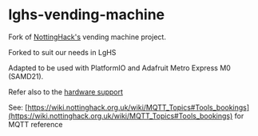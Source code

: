 # lghs-vending-machine

Fork of [NottingHack's](https://github.com/NottingHack) vending machine project.

Forked to suit our needs in LgHS

Adapted to be used with PlatformIO and Adafruit Metro Express M0 (SAMD21).

Refer also to the [hardware support](https://github.com/NottingHack/nv-vend-PCB)

See: [https://wiki.nottinghack.org.uk/wiki/MQTT_Topics#Tools_bookings](https://wiki.nottinghack.org.uk/wiki/MQTT_Topics#Tools_bookings) for MQTT reference